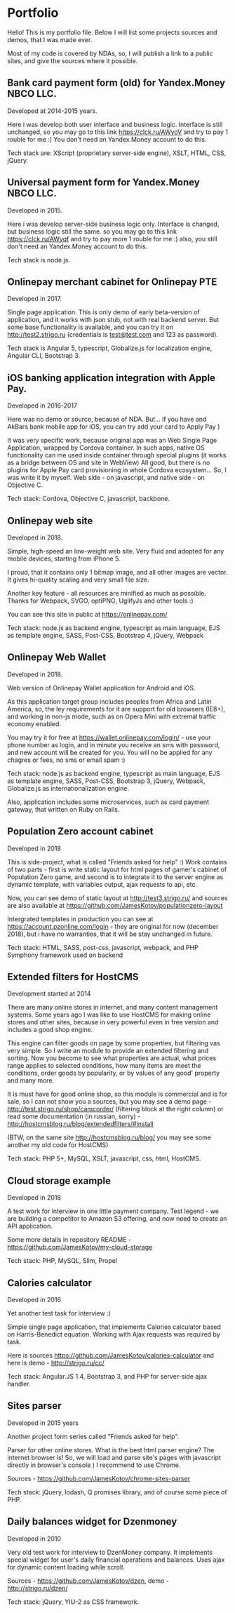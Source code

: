 # Portfolio

Hello! This is my portfolio file. Below I will list some projects sources and demos, that I was made ever.

Most of my code is covered by NDAs, so, I will publish a link to a public sites, and give the sources where it possible.

## Bank card payment form (old) for Yandex.Money NBCO LLC.

Developed at 2014-2015 years.

Here i was develop both user interface and business logic. Interface is still unchanged, 
so you may go to this link https://clck.ru/AWyoV and try to pay 1 rouble for me :) You don't need an Yandex.Money 
account to do this.

Tech stack are: XScript (proprietary server-side engine), XSLT, HTML, CSS, jQuery.

## Universal payment form for Yandex.Money NBCO LLC.

Developed in 2015.

Here i was develop server-side business logic only. Interface is changed, but business logic still the same. 
so you may go to this link https://clck.ru/AWyqf and try to pay more 1 rouble for me :) also, you still don't need an 
Yandex.Money account to do this.

Tech stack is node.js.

## Onlinepay merchant cabinet for Onlinepay PTE

Developed in 2017.

Single page application. This is only demo of early beta-version of application, and it works with json stub, not 
with real backend server. But some base functionality is available, and you can try it on http://test2.strigo.ru
(credentials is test@test.com and 123 as password).

Tech stack is Angular 5, typescript, Globalize.js for localization engine, Angular CLI, Bootstrap 3.

## iOS banking application integration with Apple Pay.

Developed in 2016-2017

Here was no demo or source, because of NDA. But... if you have and AkBars bank mobile app for iOS, you can try add 
your card to Apply Pay )

It was very specific work, because original app was an Web Single Page Application, wrapped by Cordova container. 
In such apps, native OS functionality can me used inside container through special plugins (it works as a bridge 
between OS and site in WebView)
All good, but there is no plugins for Apple Pay card provisioning in whole Cordova ecosystem... 
So, I was write it by myself. Web side - on javascript, and native side - on Objective C. 

Tech stack: Cordova, Objective C, javascript, backbone. 

## Onlinepay web site

Developed in 2018.

Simple, high-speed an low-weight web site. Very fluid and adopted for any mobile devices, starting from iPhone 5.

I proud, that it contains only 1 bitmap image, and all other images are vector. It gives hi-quality scaling and very 
small file size. 

Another key feature - all resources are minified as much as possible. Thanks for Webpack, SVGO, optiPNG, UglifyJs and
 other tools :)
 
You can see this site in publiс at https://onlinepay.com/
 
Tech stack: node.js as backend engine, typescript as main language, EJS as template engine, SASS, Post-CSS, Bootstrap
 4, jQuery, Webpack
 
## Onlinepay Web Wallet
 
Developed in 2018.

Web version of Onlinepay Wallet application for Android and iOS.

As this application target group includes peoples from Africa and Latin America, so, the ley requirements for it are support for old browsers (IE8+), 
and working in non-js mode, such as on Opera Mini with extremal traffic economy enabled.

You may try it for free at https://wallet.onlinepay.com/login/ - use your phone number as login, and in minute you 
receive an sms with password, and new account will be created for you. You will no be applied for any chagres or 
fees, no sms or email spam :)

Tech stack: node.js as backend engine, typescript as main language, EJS as template engine, SASS, Post-CSS, Bootstrap
 3, jQuery, Webpack, Globalize.js as internationalization engine. 

Also, application includes some microservices, such as card payment gateway, that written on Ruby on Rails.
 
## Population Zero account cabinet

Developed in 2018

This is side-project, what is called "Friends asked for help" :) Work contains of two parts - first is write static 
layout for html pages of gamer's cabinet of Population Zero game, and second is to integrate it to the server engine 
as dynamic template, with variables output, ajax requests to api, etc.

Now, you can see demo of static layout at http://test3.strigo.ru/ and sources are also available at https://github.com/JamesKotov/populationzero-layout

Intergrated templates in production you can see at https://account.pzonline.com/login - they are original for now 
(december 2018), but i have no warranties, that it will be stay unchanged in future. 

Tech stack: HTML, SASS, post-css, javascript, webpack, and PHP Symphony framework used on backend

## Extended filters for HostCMS

Development started at 2014

There are many online stores in internet, and many content management systems. Some years ago I was like to use 
HostCMS for making online stores and other sites, because in very powerful even in free version and includes a good 
shop engine.

This engine can filter goods on page by some properties, but filtering vas very simple. So I write an module to 
provide an extended filtering and sorting. Now you become to see what properties are actual, what prices range 
applies to selected conditions, how many items are meet the conditions, order goods by popularity, or by values of 
any good' property and many more. 

It is must have for good online shop, so this module is commercial and is for sale, so I can not show you a sources, 
but you may see a demo page - http://test.strigo.ru/shop/camcorder/ (filtering block at the right column) or read 
some documentation (in russian, sorry) - http://hostcmsblog.ru/blog/extendedfilters/#install

(BTW, on the same site http://hostcmsblog.ru/blog/ you may see some another my old code for HostCMS)

Tech stack: PHP 5+, MySQL, XSLT, javascript, css, html, HostCMS.

## Cloud storage example

Developed in 2018

A test work for interview in one little payment company. Test legend - we are building a competitor to Amazon S3 
offering, and now need to create an API application.

Some more details in repository README - https://github.com/JamesKotov/my-cloud-storage

Tech stack: PHP, MySQL, Slim, Propel

## Calories calculator

Developed in 2016 

Yet another test task for interview :)

Simple single page application, that implements Calories calculator based on Harris-Benedict equation. Working with 
Ajax requests was required by task.

Here is sources https://github.com/JamesKotov/calories-calculator and here is demo - http://strigo.ru/cc/

Tech stack: Angular.JS 1.4, Bootstrap 3, and PHP for server-side ajax handler.

## Sites parser

Developed in 2015 years

Another project form series called "Friends asked for help". 

Parser for other online stores. What is the best html parser engine? The internet browser is! So, we will load and 
parse site's pages with javascript directly in browser's console ) I recommend to use Chrome.

Sources - https://github.com/JamesKotov/chrome-sites-parser 

Tech stack: jQuery, lodash, Q promises library, and of course some piece of PHP.

## Daily balances widget for Dzenmoney

Developed in 2010

Very old test work for interview to DzenMoney company. It implements special widget for user's daily financial 
operations and balances. Uses ajax for dynamic content loading while scroll.

Sources - https://github.com/JamesKotov/dzen, demo - http://strigo.ru/dzen/

Tech stack: jQuery, YIU-2 as CSS framework.
 